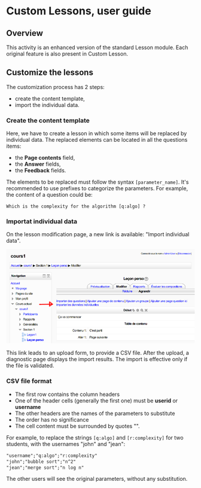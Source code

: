 # Custom Lessons, user guide

## Overview

This activity is an enhanced version of the standard Lesson module.
Each original feature is also present in Custom Lesson.


## Customize the lessons

The customization process has 2 steps:

* create the content template,
* import the individual data.

### Create the content template

Here, we have to create a lesson in which some items will be replaced
by individual data.
The replaced elements can be located in all the questions items:

* the **Page contents** field,
* the **Answer** fields,
* the **Feedback** fields.

The elements to be replaced must follow the syntax `[parameter_name]`.
It's recommended to use prefixes to categorize the parameters.
For example, the content of a question could be:

    Which is the complexity for the algorithm [q:algo] ?

### Importat individual data

On the lesson modification page, a new link is available:
"Import individual data".

![Import](images/import-arrow.png)

This link leads to an upload form, to provide a CSV file.
After the upload, a diagnostic page displays the import results.
The import is effective only if the file is validated.

### CSV file format

* The first row contains the column headers
* One of the header cells (generally the first one) must be **userid** or **username**
* The other headers are the names of the parameters to substitute
* The order has no significance
* The cell content must be surrounded by quotes "".

For example, to replace the strings `[q:algo]` and `[r:complexity]`
for two students, with the usernames "john" and "jean":

    "username";"q:algo";"r:complexity"
    "john";"bubble sort";"n^2"
    "jean";"merge sort";"n log n"

The other users will see the original parameters, without any substitution.
